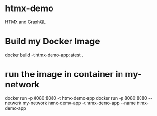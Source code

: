 # htmx-demo
HTMX and GraphQL

# Build my Docker Image
docker build -t htmx-demo-app:latest .

# run the image in container in my-network
docker run -p 8080:8080 -t htmx-demo-app
docker run -p 8080:8080 --network my-network htmx-demo-app -t htmx-demo-app --name htmx-demo-app

